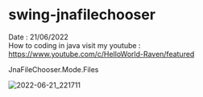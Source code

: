 # swing-jnafilechooser
Date : 21/06/2022<br/>
How to coding in java
visit my youtube : https://www.youtube.com/c/HelloWorld-Raven/featured

JnaFileChooser.Mode.Files

![2022-06-21_221711](https://user-images.githubusercontent.com/58245926/174836308-76e4f3cf-1973-43e4-8abb-32706eaf5164.png)
